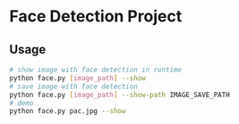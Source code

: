 # Face Detection Project

## Usage

```bash
# show image with face detection in runtime
python face.py [image_path] --show
# save image with face detection
python face.py [image_path] --show-path IMAGE_SAVE_PATH
# demo
python face.py pac.jpg --show
```
